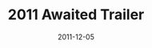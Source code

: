 ---
layout: media
category: media
title: "2011 Awaited Trailer"
date: 2011-12-05
description: ""
video: "http://s3.amazonaws.com/crossroads-media/other-media/video/awaitedtrailer.mp4"
video-poster: "http://s3.amazonaws.com/crossroads-media/images/2011awaitedtrailer_still.jpg"
---